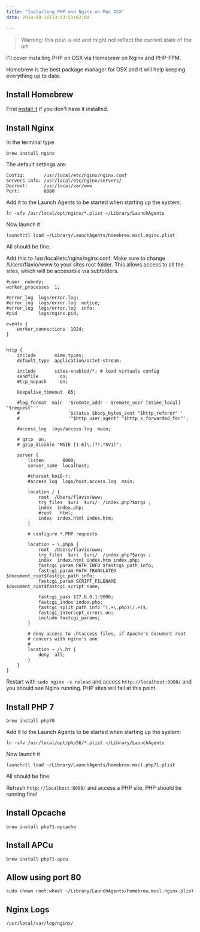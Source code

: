 ```yaml
---
title: "Installing PHP and Nginx on Mac OSX"
date: 2014-08-16T13:53:51+02:00

---
```


> Warning: this post is old and might not reflect the current state of the art

I'll cover installing PHP on OSX via Homebrew on Nginx and PHP-FPM.

Homebrew is the best package manager for OSX and it will help keeping everything up to date.

## Install Homebrew

First [install it](http://brew.sh/) if you don't have it installed.

## Install Nginx

In the terminal type

`brew install nginx`

The default settings are:

```
Config:       /usr/local/etc/nginx/nginx.conf
Servers info: /usr/local/etc/nginx/servers/
Docroot:      /usr/local/var/www
Port:         8080
```

Add it to the Launch Agents to be started when starting up the system:

`ln -sfv /usr/local/opt/nginx/*.plist ~/Library/LaunchAgents`

Now launch it

`launchctl load ~/Library/LaunchAgents/homebrew.mxcl.nginx.plist`

All should be fine.

Add this to /usr/local/etc/nginx/nginx.conf. Make sure to change /Users/flavio/www to your sites root folder. This allows access to all the sites, which will be accessible via subfolders.


```
#user  nobody;
worker_processes  1;

#error_log  logs/error.log;
#error_log  logs/error.log  notice;
#error_log  logs/error.log  info;
#pid        logs/nginx.pid;

events {
    worker_connections  1024;
}


http {
    include       mime.types;
    default_type  application/octet-stream;

    include       sites-enabled/*; # load virtuals config
    sendfile        on;
    #tcp_nopush     on;

    keepalive_timeout  65;

    #log_format  main  '$remote_addr - $remote_user [$time_local] "$request" '
    #                  '$status $body_bytes_sent "$http_referer" '
    #                  '"$http_user_agent" "$http_x_forwarded_for"';

    #access_log  logs/access.log  main;

    # gzip  on;
    # gzip_disable "MSIE [1-6]\.(?!.*SV1)";

    server {
        listen       8080;
        server_name  localhost;

        #charset koi8-r;
        #access_log  logs/host.access.log  main;

        location / {
            root  /Users/flavio/www;
            try_files  $uri  $uri/  /index.php?$args ;
            index  index.php;
            #root   html;
            index  index.html index.htm;
        }

        # configure *.PHP requests

        location ~ \.php$ {
            root  /Users/flavio/www;
            try_files  $uri  $uri/  /index.php?$args ;
            index  index.html index.htm index.php;
            fastcgi_param PATH_INFO $fastcgi_path_info;
            fastcgi_param PATH_TRANSLATED $document_root$fastcgi_path_info;
            fastcgi_param SCRIPT_FILENAME $document_root$fastcgi_script_name;

            fastcgi_pass 127.0.0.1:9000;
            fastcgi_index index.php;
            fastcgi_split_path_info ^(.+\.php)(/.+)$;
            fastcgi_intercept_errors on;
            include fastcgi_params;
        }

        # deny access to .htaccess files, if Apache's document root
        # concurs with nginx's one
        #
        location ~ /\.ht {
            deny  all;
        }
    }
}
```

Restart with `sudo nginx -s reload` and access `http://localhost:8080/` and you should see Nginx running. PHP sites will fail at this point.

## Install PHP 7

`brew install php70`

Add it to the Launch Agents to be started when starting up the system:

`ln -sfv /usr/local/opt/php56/*.plist ~/Library/LaunchAgents`

Now launch it

`launchctl load ~/Library/LaunchAgents/homebrew.mxcl.php71.plist`

All should be fine.

Refresh `http://localhost:8080/` and access a PHP site, PHP should be running fine!

## Install Opcache

`brew install php71-opcache`

## Install APCu

`brew install php71-apcu`


## Allow using port 80

`sudo chown root:wheel ~/Library/LaunchAgents/homebrew.mxcl.nginx.plist`

## Nginx Logs

`/usr/local/var/log/nginx/`